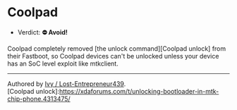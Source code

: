 # Coolpad

- Verdict: **⛔ Avoid!**

Coolpad completely removed [the unlock command][Coolpad unlock] from their Fastboot, so Coolpad devices can't be unlocked unless your device has an SoC level exploit like mtkclient.
***
Authored by [Ivy / Lost-Entrepreneur439](https://github.com/Lost-Entrepreneur439).<br/>
[Coolpad unlock]:https://xdaforums.com/t/unlocking-bootloader-in-mtk-chip-phone.4313475/
